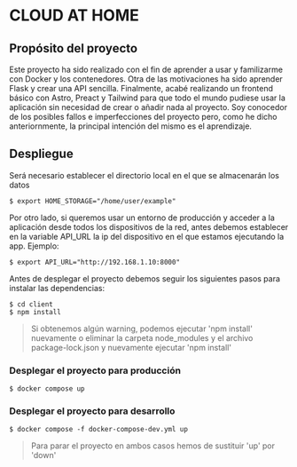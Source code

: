 # CLOUD AT HOME

## Propósito del proyecto

Este proyecto ha sido realizado con el fin de aprender a usar y familizarme con Docker y los contenedores. Otra de las motivaciones ha sido aprender Flask y crear una API sencilla. Finalmente, acabé realizando un frontend básico con Astro, Preact y Tailwind para que todo el mundo pudiese usar la aplicación sin necesidad de crear o añadir nada al proyecto. 
Soy conocedor de los posibles fallos e imperfecciones del proyecto pero, como he dicho anteriornmente, la principal intención del mismo es el aprendizaje.

## Despliegue

Será necesario establecer el directorio local en el que se almacenarán los datos
```
$ export HOME_STORAGE="/home/user/example"
```
Por otro lado, si queremos usar un entorno de producción y acceder a la aplicación desde todos los dispositivos de la red, antes debemos establecer en la variable API_URL la ip del dispositivo en el que estamos ejecutando la app. Ejemplo:
```
$ export API_URL="http://192.168.1.10:8000"
```

Antes de desplegar el proyecto debemos seguir los siguientes pasos para instalar las dependencias:
```
$ cd client
$ npm install
```

> Si obtenemos algún warning, podemos ejecutar 'npm install' nuevamente o eliminar la carpeta node_modules y el archivo package-lock.json y nuevamente ejecutar 'npm install'

### Desplegar el proyecto para producción
```
$ docker compose up
```

### Desplegar el proyecto para desarrollo
```
$ docker compose -f docker-compose-dev.yml up
```

> Para parar el proyecto en ambos casos hemos de sustituir 'up' por 'down'

